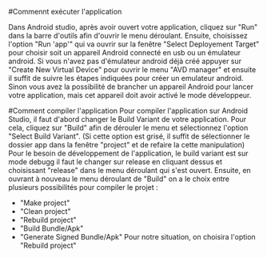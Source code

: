 #Commennt exécuter l'application

Dans Android studio, après avoir ouvert votre application, cliquez sur "Run" dans la barre d'outils afin d'ouvrir le menu déroulant. 
Ensuite, choisissez l'option "Run 'app'" qui va ouvrir sur la fenêtre "Select Deployement Target" pour choisir soit un appareil Android connecté en usb ou un émulateur android.
Si vous n'avez pas d'émulateur android déjà créé appuyer sur "Create New Virtual Device" pour ouvrir le menu "AVD manager" et ensuite il suffit de suivre les étapes indiquées pour créer un emulateur android. Sinon vous avez la possibilité de brancher un appareil Android pour lancer votre application, mais cet appareil doit avoir activé le mode développeur. 

#Comment compiler l'application 
Pour compiler l'application sur Android Studio, il faut d'abord changer le Build Variant de votre application. 
Pour cela, cliquez sur "Build" afin de dérouler le menu et sélectionnez l'option "Select Build Variant". (Si cette option est grisé, il suffit de sélectionner le dossier app dans la fenêtre "project" et de refaire la cette manipulation)
Pour le besoin de développement de l'application, le build variant est sur mode debugg il faut le changer sur release en cliquant dessus et choisissant "release" dans le menu déroulant qui s'est ouvert.
Ensuite, en ouvrant à nouveau le menu déroulant de "Build" on a le choix entre plusieurs possibilités pour compiler le projet :
- "Make project"
- "Clean project"
- "Rebuild project"
- "Build Bundle/Apk"
- "Generate Signed Bundle/Apk"
Pour notre situation, on choisira l'option "Rebuild project"
